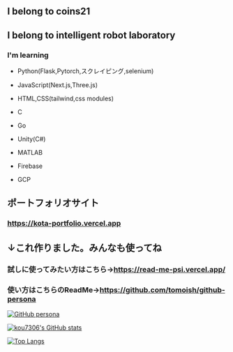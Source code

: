 ## I belong to coins21
## I belong to intelligent robot laboratory

###
### I'm learning 
- Python(Flask,Pytorch,スクレイピング,selenium)
- JavaScript(Next.js,Three.js)
- HTML,CSS(tailwind,css modules)
- C
- Go
- Unity(C#)
- MATLAB
- Firebase

- GCP
  
## ポートフォリオサイト
### https://kota-portfolio.vercel.app
  
  


## ↓これ作りました。みんなも使ってね
### 試しに使ってみたい方はこちら→https://read-me-psi.vercel.app/ 
### 使い方はこちらのReadMe→https://github.com/tomoish/github-persona

[![GitHub persona](https://read-413014.an.r.appspot.com/create?username=kou7306)](https://github.com/kou7306/github-readme-stats)


[![kou7306's GitHub stats](https://github-readme-stats.vercel.app/api?username=kou7306&show_icons=true&theme=midnight-purple)](https://github.com/kou7306/github-readme-stats)

[![Top Langs](https://github-readme-stats.vercel.app/api/top-langs/?username=kou7306&theme=midnight-purple)](https://github.com/kou7306/github-readme-stats)

<!--
**kou7306/kou7306** is a ✨ _special_ ✨ repository because its `README.md` (this file) appears on your GitHub profile.

Here are some ideas to get you started:

- 🔭 I’m currently working on ...
- 🌱 I’m currently learning ...
- 👯 I’m looking to collaborate on ...
- 🤔 I’m looking for help with ...
- 💬 Ask me about ...
- 📫 How to reach me: ...
- 😄 Pronouns: ...
- ⚡ Fun fact: ...
-->
